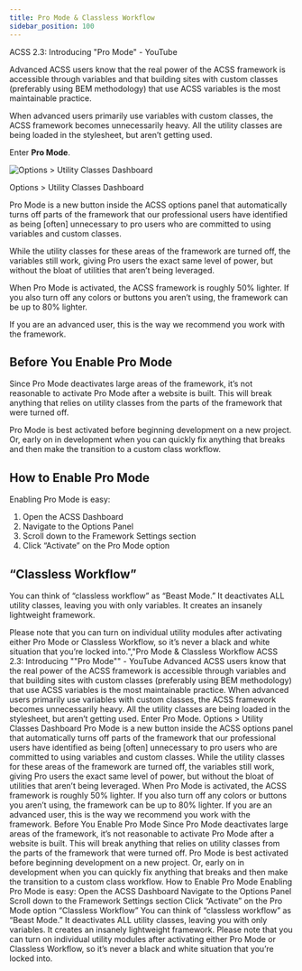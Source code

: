 ```yaml
---
title: Pro Mode & Classless Workflow
sidebar_position: 100
---
```


ACSS 2.3: Introducing "Pro Mode" - YouTube

[](https://www.youtube.com/watch?v=gDF-Wv3rmkM&embeds_referring_euri=https%3A%2F%2Fautomaticcss.com%2F)

Advanced ACSS users know that the real power of the ACSS framework is accessible through variables and that building sites with custom classes (preferably using BEM methodology) that use ACSS variables is the most maintainable practice.

When advanced users primarily use variables with custom classes, the ACSS framework becomes unnecessarily heavy. All the utility classes are being loaded in the stylesheet, but aren’t getting used.

Enter **Pro Mode**.

![Options > Utility Classes Dashboard](https://automaticcss.com/wp-content/uploads/CleanShot-2024-10-26-at-18.17.53@2x-1024x867.jpg)

Options > Utility Classes Dashboard

Pro Mode is a new button inside the ACSS options panel that automatically turns off parts of the framework that our professional users have identified as being \[often\] unnecessary to pro users who are committed to using variables and custom classes.

While the utility classes for these areas of the framework are turned off, the variables still work, giving Pro users the exact same level of power, but without the bloat of utilities that aren’t being leveraged.

When Pro Mode is activated, the ACSS framework is roughly 50% lighter. If you also turn off any colors or buttons you aren’t using, the framework can be up to 80% lighter.

If you are an advanced user, this is the way we recommend you work with the framework.

## Before You Enable Pro Mode

Since Pro Mode deactivates large areas of the framework, it’s not reasonable to activate Pro Mode after a website is built. This will break anything that relies on utility classes from the parts of the framework that were turned off.

Pro Mode is best activated before beginning development on a new project. Or, early on in development when you can quickly fix anything that breaks and then make the transition to a custom class workflow.

## How to Enable Pro Mode

Enabling Pro Mode is easy:

1.  Open the ACSS Dashboard
2.  Navigate to the Options Panel
3.  Scroll down to the Framework Settings section
4.  Click “Activate” on the Pro Mode option

## “Classless Workflow”

You can think of “classless workflow” as “Beast Mode.” It deactivates ALL utility classes, leaving you with only variables. It creates an insanely lightweight framework.

Please note that you can turn on individual utility modules after activating either Pro Mode or Classless Workflow, so it’s never a black and white situation that you’re locked into.","Pro Mode & Classless Workflow
ACSS 2.3: Introducing ""Pro Mode"" - YouTube
Advanced ACSS users know that the real power of the ACSS framework is accessible through variables and that building sites with custom classes (preferably using BEM methodology) that use ACSS variables is the most maintainable practice.
When advanced users primarily use variables with custom classes, the ACSS framework becomes unnecessarily heavy. All the utility classes are being loaded in the stylesheet, but aren’t getting used.
Enter Pro Mode.
Options > Utility Classes Dashboard
Pro Mode is a new button inside the ACSS options panel that automatically turns off parts of the framework that our professional users have identified as being [often] unnecessary to pro users who are committed to using variables and custom classes.
While the utility classes for these areas of the framework are turned off, the variables still work, giving Pro users the exact same level of power, but without the bloat of utilities that aren’t being leveraged.
When Pro Mode is activated, the ACSS framework is roughly 50% lighter. If you also turn off any colors or buttons you aren’t using, the framework can be up to 80% lighter.
If you are an advanced user, this is the way we recommend you work with the framework.
Before You Enable Pro Mode
Since Pro Mode deactivates large areas of the framework, it’s not reasonable to activate Pro Mode after a website is built. This will break anything that relies on utility classes from the parts of the framework that were turned off.
Pro Mode is best activated before beginning development on a new project. Or, early on in development when you can quickly fix anything that breaks and then make the transition to a custom class workflow.
How to Enable Pro Mode
Enabling Pro Mode is easy:
Open the ACSS Dashboard
Navigate to the Options Panel
Scroll down to the Framework Settings section
Click “Activate” on the Pro Mode option
“Classless Workflow”
You can think of “classless workflow” as “Beast Mode.” It deactivates ALL utility classes, leaving you with only variables. It creates an insanely lightweight framework.
Please note that you can turn on individual utility modules after activating either Pro Mode or Classless Workflow, so it’s never a black and white situation that you’re locked into.
